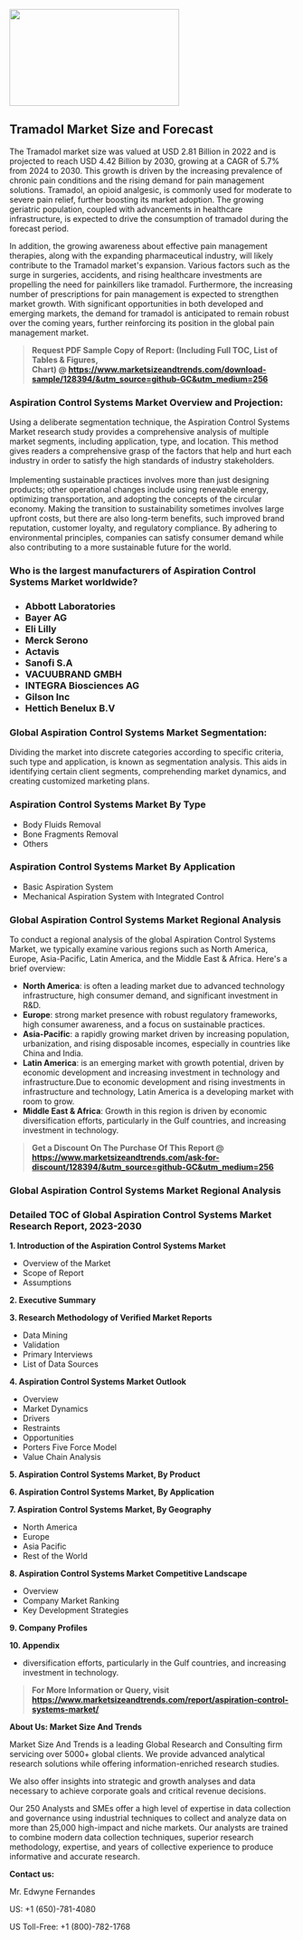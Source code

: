 <p><img class="alignnone size-medium wp-image-20088" src="https://ffe5etoiles.com/wp-content/uploads/2024/12/MST1-300x171.png" alt="" width="300" height="171" /></p><h2>Tramadol Market Size and Forecast</h2><p>The Tramadol market size was valued at USD 2.81 Billion in 2022 and is projected to reach USD 4.42 Billion by 2030, growing at a CAGR of 5.7% from 2024 to 2030. This growth is driven by the increasing prevalence of chronic pain conditions and the rising demand for pain management solutions. Tramadol, an opioid analgesic, is commonly used for moderate to severe pain relief, further boosting its market adoption. The growing geriatric population, coupled with advancements in healthcare infrastructure, is expected to drive the consumption of tramadol during the forecast period.</p><p>In addition, the growing awareness about effective pain management therapies, along with the expanding pharmaceutical industry, will likely contribute to the Tramadol market's expansion. Various factors such as the surge in surgeries, accidents, and rising healthcare investments are propelling the need for painkillers like tramadol. Furthermore, the increasing number of prescriptions for pain management is expected to strengthen market growth. With significant opportunities in both developed and emerging markets, the demand for tramadol is anticipated to remain robust over the coming years, further reinforcing its position in the global pain management market.</p></p><blockquote id="" class=""><strong>Request PDF Sample Copy of Report: (Including Full TOC, List of Tables &amp; Figures, Chart)&nbsp;@&nbsp;<strong><a href="https://www.marketsizeandtrends.com/download-sample/128394/&utm_source=github-GC&utm_medium=256" target="_blank">https://www.marketsizeandtrends.com/download-sample/128394/&utm_source=github-GC&utm_medium=256</a></strong></strong></blockquote><h3 id="" class="">Aspiration Control Systems Market&nbsp;Overview and Projection:</h3><p id="" class="">Using a deliberate segmentation technique, the Aspiration Control Systems Market research study provides a comprehensive analysis of multiple market segments, including application, type, and location. This method gives readers a comprehensive grasp of the factors that help and hurt each industry in order to satisfy the high standards of industry stakeholders. <br /> <br />Implementing sustainable practices involves more than just designing products; other operational changes include using renewable energy, optimizing transportation, and adopting the concepts of the circular economy. Making the transition to sustainability sometimes involves large upfront costs, but there are also long-term benefits, such improved brand reputation, customer loyalty, and regulatory compliance. By adhering to environmental principles, companies can satisfy consumer demand while also contributing to a more sustainable future for the world.</p><h3 id="" class="">Who is the largest manufacturers of&nbsp;Aspiration Control Systems Market worldwide?</h3><h3 class=""><p><ul><li>Abbott Laboratories </li><li> Bayer AG </li><li> Eli Lilly </li><li> Merck Serono </li><li> Actavis </li><li> Sanofi S.A </li><li> VACUUBRAND GMBH </li><li> INTEGRA Biosciences AG </li><li> Gilson Inc </li><li> Hettich Benelux B.V</li></ul></p></h3><h3 id="" class="">Global&nbsp;Aspiration Control Systems Market Segmentation:</h3><p id="" class="">Dividing the market into discrete categories according to specific criteria, such type and application, is known as segmentation analysis. This aids in identifying certain client segments, comprehending market dynamics, and creating customized marketing plans.</p><h3 id="" class="">Aspiration Control Systems Market&nbsp;By Type</h3><p><p><ul><li>Body Fluids Removal </li><li> Bone Fragments Removal </li><li> Others</p></li></ul></p></p><h3 id="" class="">Aspiration Control Systems Market&nbsp;By Application</h3><p class=""><p><ul><li>Basic Aspiration System </li><li> Mechanical Aspiration System with Integrated Control</li></ul></p></p><h3 id="" class="">Global Aspiration Control Systems Market Regional Analysis</h3><p id="" class="">To conduct a regional analysis of the global Aspiration Control Systems Market, we typically examine various regions such as North America, Europe, Asia-Pacific, Latin America, and the Middle East &amp; Africa. Here's a brief overview:</p><ul><li><strong>North America</strong>: is often a leading market due to advanced technology infrastructure, high consumer demand, and significant investment in R&amp;D.</li><li><strong>Europe</strong>: strong market presence with robust regulatory frameworks, high consumer awareness, and a focus on sustainable practices.</li><li><strong>Asia-Pacific</strong>: a rapidly growing market driven by increasing population, urbanization, and rising disposable incomes, especially in countries like China and India.</li><li><strong>Latin America</strong>: is an emerging market with growth potential, driven by economic development and increasing investment in technology and infrastructure.Due to economic development and rising investments in infrastructure and technology, Latin America is a developing market with room to grow.</li><li><strong>Middle East &amp; Africa</strong>: Growth in this region is driven by economic diversification efforts, particularly in the Gulf countries, and increasing investment in technology.</li></ul><blockquote id="" class=""><strong>Get a Discount On The Purchase Of This Report @ <strong><a href="https://www.marketsizeandtrends.com/ask-for-discount/128394/&utm_source=github-GC&utm_medium=256" target="_blank">https://www.marketsizeandtrends.com/ask-for-discount/128394/&utm_source=github-GC&utm_medium=256</a></strong></strong></blockquote><h3 id="" class="">Global Aspiration Control Systems Market Regional Analysis</h3><h3 id="" class="">Detailed TOC of Global Aspiration Control Systems Market Research Report, 2023-2030</h3><p id="" class=""><strong>1. Introduction of the Aspiration Control Systems Market</strong></p><ul><li>Overview of the Market</li><li>Scope of Report</li><li>Assumptions</li></ul><p id="" class=""><strong>2. Executive Summary</strong></p><p id="" class=""><strong>3. Research Methodology of Verified Market Reports</strong></p><ul><li>Data Mining</li><li>Validation</li><li>Primary Interviews</li><li>List of Data Sources</li></ul><p id="" class=""><strong>4. Aspiration Control Systems Market Outlook</strong></p><ul><li>Overview</li><li>Market Dynamics</li><li>Drivers</li><li>Restraints</li><li>Opportunities</li><li>Porters Five Force Model</li><li>Value Chain Analysis</li></ul><p id="" class=""><strong>5. Aspiration Control Systems Market, By Product</strong></p><p id="" class=""><strong>6. Aspiration Control Systems Market, By Application</strong></p><p id="" class=""><strong>7. Aspiration Control Systems Market, By Geography</strong></p><ul><li>North America</li><li>Europe</li><li>Asia Pacific</li><li>Rest of the World</li></ul><p id="" class=""><strong>8. Aspiration Control Systems Market Competitive Landscape</strong></p><ul><li>Overview</li><li>Company Market Ranking</li><li>Key Development Strategies</li></ul><p id="" class=""><strong>9. Company Profiles</strong></p><p id="" class=""><strong>10. Appendix</strong></p><ul><li>diversification efforts, particularly in the Gulf countries, and increasing investment in technology.</li></ul><blockquote id="" class=""><strong>For More Information or Query, visit <strong><strong><a href="https://www.marketsizeandtrends.com/report/aspiration-control-systems-market/" target="_blank">https://www.marketsizeandtrends.com/report/aspiration-control-systems-market/</a></strong></strong></strong></blockquote><p id="" class=""><strong>About Us: Market Size And Trends</strong></p><p id="" class="">Market Size And Trends is a leading Global Research and Consulting firm servicing over 5000+ global clients. We provide advanced analytical research solutions while offering information-enriched research studies.</p><p id="" class="">We also offer insights into strategic and growth analyses and data necessary to achieve corporate goals and critical revenue decisions.</p><p id="" class="">Our 250 Analysts and SMEs offer a high level of expertise in data collection and governance using industrial techniques to collect and analyze data on more than 25,000 high-impact and niche markets. Our analysts are trained to combine modern data collection techniques, superior research methodology, expertise, and years of collective experience to produce informative and accurate research.</p><p id="" class=""><strong>Contact us:</strong></p><p id="" class="">Mr. Edwyne Fernandes</p><p id="" class="">US: +1 (650)-781-4080</p><p id="" class="">US Toll-Free: +1 (800)-782-1768</p>

